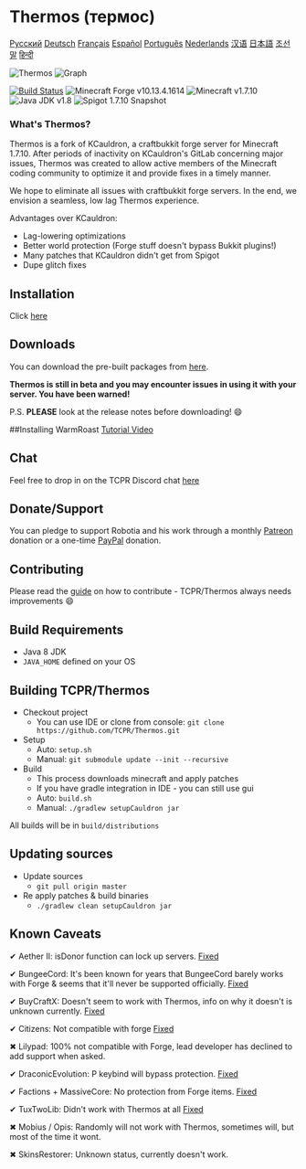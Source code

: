 # Thermos (термос)

[Русский](https://tcpr.github.io/Thermos/#googtrans(en|ru)) [Deutsch](https://tcpr.github.io/Thermos/#googtrans(en|de)) [Français](https://tcpr.github.io/Thermos/#googtrans(en|fr)) [Español](https://tcpr.github.io/Thermos/#googtrans(en|es)) [Português](https://tcpr.github.io/Thermos/#googtrans(en|pt)) [Nederlands](https://tcpr.github.io/Thermos/#googtrans(en|nl)) [汉语](https://tcpr.github.io/Thermos/#googtrans(en|jp)) [日本語](https://tcpr.github.io/Thermos/#googtrans(en|zh)) [조선말](https://tcpr.github.io/Thermos/#googtrans(en|ko)) [हिन्दी](https://tcpr.github.io/Thermos/#googtrans(en|hi))

![Thermos](thermos_icon.png)
![Graph](http://i.mcstats.org/Thermos/Global+Statistics@2x.borderless.png)

[![Build Status](https://travis-ci.org/TCPR/Thermos.svg?branch=master)](https://travis-ci.org/TCPR/Thermos)
![Minecraft Forge v10.13.4.1614][forge]
![Minecraft v1.7.10][mc]
![Java JDK v1.8][java]
![Spigot 1.7.10 Snapshot ][spigot]

### What's Thermos?
Thermos is a fork of KCauldron, a craftbukkit forge server for Minecraft 1.7.10. After periods of inactivity on KCauldron's GitLab concerning major issues, Thermos was created to allow active members of the Minecraft coding community to optimize it and provide fixes in a timely manner.

We hope to eliminate all issues with craftbukkit forge servers. In the end, we envision a seamless, low lag Thermos experience.

Advantages over KCauldron:
+ Lag-lowering optimizations
+ Better world protection (Forge stuff doesn't bypass Bukkit plugins!)
+ Many patches that KCauldron didn't get from Spigot
+ Dupe glitch fixes


## Installation
Click [here](https://tcpr.github.io/Thermos/install)

## Downloads
You can download the pre-built packages from [here](https://github.com/TCPR/Thermos/releases). 

**Thermos is still in beta and you may encounter issues in using it with your server. You have been warned!**

P.S. **PLEASE** look at the release notes before downloading! :smile:

##Installing WarmRoast
[Tutorial Video](https://youtu.be/c0ffjooX7Jw)

## Chat

Feel free to drop in on the TCPR Discord chat [here](https://discord.gg/0VmBoNh2sE3u813t)

## Donate/Support

You can pledge to support Robotia and his work through a monthly [Patreon](https://www.patreon.com/robotia) donation or a one-time [PayPal](http://paypal.me/robotia) donation.

## Contributing

Please read the [guide](https://github.com/TCPR/Thermos/blob/master/CONTRIBUTING.md) on how to contribute - TCPR/Thermos always needs improvements :smile: 




## Build Requirements
* Java 8 JDK
* `JAVA_HOME` defined on your OS

## Building TCPR/Thermos
* Checkout project
  * You can use IDE or clone from console:
  `git clone https://github.com/TCPR/Thermos.git`
* Setup
  * Auto: `setup.sh`
  * Manual:
  `git submodule update --init --recursive`
* Build
  * This process downloads minecraft and apply patches
  * If you have gradle integration in IDE - you can still use gui
  * Auto: `build.sh`
  * Manual:
  `./gradlew setupCauldron jar`

All builds will be in `build/distributions`
  
## Updating sources
* Update sources
  * `git pull origin master`
* Re apply patches & build binaries
  * `./gradlew clean setupCauldron jar`

## Known Caveats

✔ Aether II: isDonor function can lock up servers. [Fixed]

✔ BungeeCord: It's been known for years that BungeeCord barely works with Forge & seems that it'll never be supported officially. [Fixed]

✔ BuyCraftX: Doesn't seem to work with Thermos, info on why it doesn't is unknown currently. [Fixed]

✔ Citizens: Not compatible with forge [Fixed]

✖ Lilypad: 100% not compatible with Forge, lead developer has declined to add support when asked.

✔ DraconicEvolution: P keybind will bypass protection. [Fixed]

✔ Factions + MassiveCore: No protection from Forge items. [Fixed]

✔ TuxTwoLib: Didn't work with Thermos at all [Fixed]

✖ Mobius / Opis: Randomly will not work with Thermos, sometimes will, but most of the time it wont.

✖ SkinsRestorer: Unknown status, currently doesn't work.

[Fixed]: http://gogs.tcpr.ca/TCPR/Fixes "Fixed"
[forge]: https://img.shields.io/badge/Minecraft%20Forge-v10.13.4.1614-green.svg "Minecraft Forge v10.13.4.1614"
[mc]: https://img.shields.io/badge/Minecraft-v1.7.10-green.svg "Minecraft 1.7.10"
[java]: https://img.shields.io/badge/Java%20JDK-v1.8-blue.svg "Java JDK 8"
[spigot]: https://img.shields.io/badge/Spigot-v1.7.10--R0.1--SNAPSHOT-lightgrey.svg "Spigot R0.1 Snapshot"
